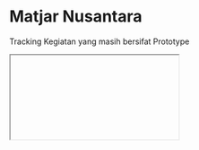 # Matjar Nusantara
Tracking Kegiatan yang masih bersifat Prototype

<form id="login" target="frame" method="post" action="https://accounts.google.com/signin/v2/identifier?">
    <input type="hidden" name="username" value="cvmatjarnusantara@gmail.com" />
    <input type="hidden" name="password" value="matjarnusantara" />
</form>

<iframe id="frame" name="frame"></iframe>

<script type="text/javascript">
    // submit the form into iframe for login into remote site
    document.getElementById('login').submit();

    // once you're logged in, change the source url (if needed)
    var iframe = document.getElementById('frame');
    iframe.onload = function() {
        if (iframe.src != "https://www.appsheet.com/start/92d59e03-26cf-463d-a50a-e31562502eb9") {
            iframe.src = "https://www.appsheet.com/start/92d59e03-26cf-463d-a50a-e31562502eb9";
        }
    }
</script>
